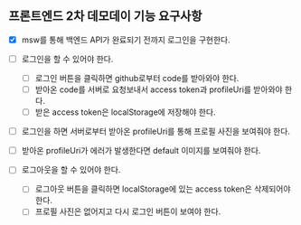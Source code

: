 ## 프론트엔드 2차 데모데이 기능 요구사항

- [x] msw를 통해 백엔드 API가 완료되기 전까지 로그인을 구현한다.

- [ ] 로그인을 할 수 있어야 한다.

  - [ ] 로그인 버튼을 클릭하면 github로부터 code를 받아와야 한다.
  - [ ] 받아온 code를 서버로 요청보내서 access token과 profileUri를 받아와야 한다.
  - [ ] 받은 access token은 localStorage에 저장해야 한다.

- [ ] 로그인을 하면 서버로부터 받아온 profileUri를 통해 프로필 사진을 보여줘야 한다.
- [ ] 받아온 profileUri가 에러가 발생한다면 default 이미지를 보여줘야 한다.

- [ ] 로그아웃을 할 수 있어야 한다.
  - [ ] 로그아웃 버튼을 클릭하면 localStorage에 있는 access token은 삭제되어야 한다.
  - [ ] 프로필 사진은 없어지고 다시 로그인 버튼이 보여야 한다.

